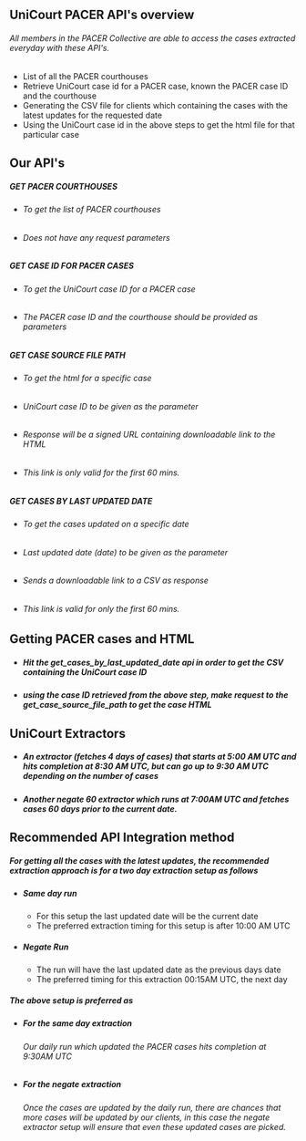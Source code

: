 ## UniCourt PACER API's overview

###### All members in the PACER Collective are able to access the cases extracted everyday with these API's.
* List of all the PACER courthouses
* Retrieve UniCourt case id for a PACER case, known the PACER case ID and the courthouse
* Generating the CSV file for clients which containing the cases with the latest updates for the requested date
* Using the UniCourt case id in the above steps to get the html file for that particular case

## Our API's
##### GET PACER COURTHOUSES
   * ###### To get the list of PACER courthouses
   * ###### Does not have any request parameters

##### GET CASE ID FOR PACER CASES
   * ###### To get the UniCourt case ID for a PACER case
   * ###### The PACER case ID and the courthouse should be provided as parameters

##### GET CASE SOURCE FILE PATH
   * ###### To get the html for a specific case
   * ###### UniCourt case ID to be given as the parameter
   * ###### Response will be a signed URL containing downloadable link to the HTML
   * ###### This link is only valid for the first 60 mins.

##### GET CASES BY LAST UPDATED DATE
   * ###### To get the cases updated on a specific date
   * ###### Last updated date (date) to be given as the parameter
   * ###### Sends a downloadable link to a CSV as response
   * ###### This link is valid for only the first 60 mins.

## Getting PACER cases and HTML
* ##### Hit the get_cases_by_last_updated_date api in order to get the CSV containing the UniCourt case ID
* ##### using the case ID retrieved from the above step, make request to the get_case_source_file_path to get the case HTML

## UniCourt Extractors
* ##### An extractor (fetches 4 days of cases) that starts at 5:00 AM UTC and hits completion at 8:30 AM UTC, but can go up to 9:30 AM UTC depending on the number of cases
 * ##### Another negate 60 extractor which runs at 7:00AM UTC and fetches cases 60 days prior to the current date. 

## Recommended API Integration method

##### For getting all the cases with the latest updates, the recommended extraction approach is for a two day extraction setup as follows
* ##### Same day run
    * For this setup the last updated date will be the current date
    * The preferred extraction timing for this setup is after 10:00 AM UTC
* ##### Negate Run
    * The run will have the last updated date as the previous days date
    * The preferred timing for this extraction 00:15AM UTC, the next day

##### The above setup is preferred as
* ##### For the same day extraction
     ###### Our daily run which updated the PACER cases hits completion at 9:30AM UTC
* ##### For the negate extraction
    ###### Once the cases are updated by the daily run, there are chances that more cases will be updated by our clients, in this case the negate extractor setup will ensure that even these updated cases are picked.
